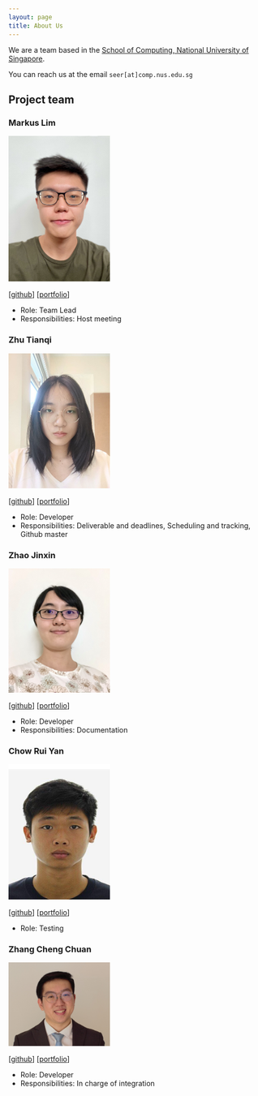 ```yaml
---
layout: page
title: About Us
---
```


We are a team based in the [School of Computing, National University of Singapore](http://www.comp.nus.edu.sg).

You can reach us at the email `seer[at]comp.nus.edu.sg`

## Project team

### Markus Lim

<img src="images/markuslim24.png" width="200px">

[[github](https://github.com/markuslim24)]
[[portfolio](team/markus.md)]

* Role: Team Lead
* Responsibilities: Host meeting

### Zhu Tianqi

<img src="images/Tianqi-Zhu.jpg" width="200px">

[[github](http://github.com/Tianqi-Zhu)]
[[portfolio](team/Tianqi-Zhu.md)]

* Role: Developer
* Responsibilities: Deliverable and deadlines, Scheduling and tracking, Github master

### Zhao Jinxin

<img src="images/jinxinzhao315.png" width="200px">

[[github](http://github.com/JinxinZhao315)]
[[portfolio](team/jinxinzhao.md)]

* Role: Developer
* Responsibilities: Documentation

### Chow Rui Yan

<img src="images/chowruiyan.png" width="200px">

[[github](https://github.com/chowRuiYan)]
[[portfolio](team/chowruiyan.md)]

* Role: Testing

### Zhang Cheng Chuan

<img src="images/chengchuan.png" width="200px">

[[github](http://github.com/zhangchengchuan)]
[[portfolio](team/chengchuan.md)]

* Role: Developer
* Responsibilities: In charge of integration